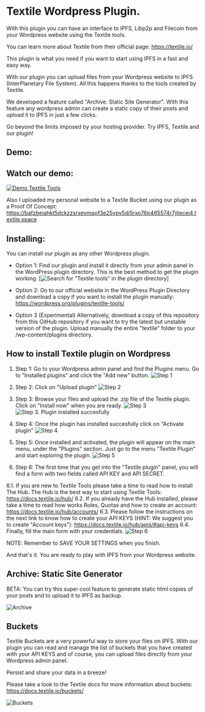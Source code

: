 # Textile Wordpress Plugin.
With this plugin you can have an interface to IPFS, Libp2p and Filecoin from your Wordpress website using the Textile tools.

You can learn more about Textile from their official page: https://textile.io/

This plugin is what you need if you want to start using IPFS in a fast and easy way. 

With our plugin you can upload files from your Wordpress website to IPFS (InterPlanetary File System). All this happens thanks to the tools created by Textile.

We developed a feature called "Archive: Static Site Generator". With this feature any wordpress admin can create a static copy of their posts and upload it to IPFS in just a few clicks.

Go beyond the limits imposed by your hosting provider. Try IPFS, Textile and our plugin!

## Demo:


## Watch our demo:
[![Demo Textile Tools](https://bafzbeidcrhu46dzy55ya4j3pb7iqkzqrppr4j5dxvdwxxpzyxn6fgu2dgu.textile.space/textileToolsVid.gif)](https://bafzbeidcrhu46dzy55ya4j3pb7iqkzqrppr4j5dxvdwxxpzyxn6fgu2dgu.textile.space/textile-tools-demo.html)

Also I uploaded my personal website to a Textile Bucket using our plugin as a Proof Of Concept: https://bafzbeiahkt5dckzzsrxevmqof3e25vpv5di5rxo76p465574r7jitecei4.textile.space

## Installing:
You can install our plugin as any other Wordpress plugin. 

- Option 1: Find our plugin and install it directly from your admin panel in the WordPress plugin directory. This is the best method to get the plugin working.
[![Search for "Textile tools" in the plugin directory](https://hub.textile.io/thread/bafk7d3zw2dnhonl2v32hlho2u5jfaev25466ortvqd5e2kmi4zke6mi/buckets/bafzbeidcrhu46dzy55ya4j3pb7iqkzqrppr4j5dxvdwxxpzyxn6fgu2dgu/plugindirectory_textile.png)]

- Option 2: Go to our official website in the WordPress Plugin Directory and download a copy if you want to install the plugin manually: https://wordpress.org/plugins/textile-tools/

- Option 3 (Experimental) Alternatively, download a copy of this repository from this GitHub repository if you want to try the latest but unstable version of the plugin. Upload manually the entire "textile" folder to your /wp-content/plugins directory.

## How to install Textile plugin on Wordpress
1. Step 1: Go to your Wordpress admin panel and find the Plugins menu. Go to "Installed plugins" and click the "Add new" button.
![Step 1](http://3.136.18.231/demoTextile/textileplugin_step2.png)

2. Step 2: Click on "Upload plugin"
![Step 2](http://3.136.18.231/demoTextile/textileplugin_step3.png)

3. Step 3: Browse your files and upload the .zip file of the Textile plugin. Click on "Install now" when you are ready.
![Step 3](http://3.136.18.231/demoTextile/textileplugin_step4.png)
![Step 3. Plugin installed succesfully](http://3.136.18.231/demoTextile/textileplugin_step5.png)

4. Step 4: Once the plugin has installed succesfully click on "Activate plugin"
![Step 4](http://3.136.18.231/demoTextile/textileplugin_step6.png)

5. Step 5: Once installed and activated, the plugin will appear on the main menu, under the "Plugins" section. Just go to the menu "Textile Plugin" and start exploring the plugin.
![Step 5](http://3.136.18.231/demoTextile/textileplugin_step7.png)

6. Step 6: The first time that you get into the "Textile plugin" panel, you will find a form with two fields called API KEY and API SECRET. 

6.1. If you are new to Textile Tools please take a time to read how to install The Hub. The Hub is the best way to start using Textile Tools: https://docs.textile.io/hub/
6.2. If you already have the Hub installed, please take a time to read how works Roles, Quotas and how to create an account: https://docs.textile.io/hub/accounts/
6.3. Please follow the instructions on the next link to know how to create your API KEYS (HINT: We suggest you to create "Account keys"): https://docs.textile.io/hub/apis/#api-keys
6.4. Finally, fill the main form with your credentials.
![Step 6](https://hub.textile.io/thread/bafk7d3zw2dnhonl2v32hlho2u5jfaev25466ortvqd5e2kmi4zke6mi/buckets/bafzbeidcrhu46dzy55ya4j3pb7iqkzqrppr4j5dxvdwxxpzyxn6fgu2dgu/wptextile_backend_00.png)

NOTE: Remember to SAVE YOUR SETTINGS when you finish.

And that's it. You are ready to play with IPFS from your Wordpress website.

## Archive: Static Site Generator

BETA: You can try this super cool feature to generate static html copies of your posts and to upload it to IPFS as backup.

![Archive](https://hub.textile.io/thread/bafk7d3zw2dnhonl2v32hlho2u5jfaev25466ortvqd5e2kmi4zke6mi/buckets/bafzbeidcrhu46dzy55ya4j3pb7iqkzqrppr4j5dxvdwxxpzyxn6fgu2dgu/wptextile_backend_archive.png)

## Buckets 

Textile Buckets are a very powerful way to store your files on IPFS. With our plugin you can read and manage the list of buckets that you have created with your API KEYS and of course, you can upload files directly from your Wordpress admin panel.

Persist and share your data in a breeze!

Please take a look to the Textile docs for more information about buckets: https://docs.textile.io/buckets/

![Buckets](https://hub.textile.io/thread/bafk7d3zw2dnhonl2v32hlho2u5jfaev25466ortvqd5e2kmi4zke6mi/buckets/bafzbeidcrhu46dzy55ya4j3pb7iqkzqrppr4j5dxvdwxxpzyxn6fgu2dgu/wptextile_backend_buckets.png)



